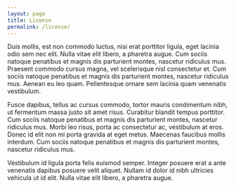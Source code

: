 ```yaml
---
layout: page
title: License
permalink: /license/
---
```


<div class="license">
  <p>Duis mollis, est non commodo luctus, nisi erat porttitor ligula, eget lacinia odio sem nec elit. Nulla vitae elit libero, a pharetra augue. Cum sociis natoque penatibus et magnis dis parturient montes, nascetur ridiculus mus. Praesent commodo cursus magna, vel scelerisque nisl consectetur et. Cum sociis natoque penatibus et magnis dis parturient montes, nascetur ridiculus mus. Aenean eu leo quam. Pellentesque ornare sem lacinia quam venenatis vestibulum.</p>

  <p>Fusce dapibus, tellus ac cursus commodo, tortor mauris condimentum nibh, ut fermentum massa justo sit amet risus. Curabitur blandit tempus porttitor. Cum sociis natoque penatibus et magnis dis parturient montes, nascetur ridiculus mus. Morbi leo risus, porta ac consectetur ac, vestibulum at eros. Donec id elit non mi porta gravida at eget metus. Maecenas faucibus mollis interdum. Cum sociis natoque penatibus et magnis dis parturient montes, nascetur ridiculus mus.</p>

  <p>Vestibulum id ligula porta felis euismod semper. Integer posuere erat a ante venenatis dapibus posuere velit aliquet. Nullam id dolor id nibh ultricies vehicula ut id elit. Nulla vitae elit libero, a pharetra augue.</p>
</div>
